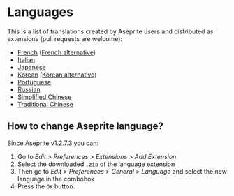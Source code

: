 # Languages

This is a list of translations created by Aseprite users and
distributed as extensions (pull requests are welcome):

* [French](https://github.com/chamalowmoelleux/Aseprite-French-Translation) ([French alternative](https://github.com/farvardin/aseprite_french))
* [Italian](https://github.com/FabianoIlCapo/aseprite_italian)
* [Japanese](http://wikiwiki.jp/aseprite/?%C6%FC%CB%DC%B8%EC%B2%BD%A5%D5%A5%A1%A5%A4%A5%EB%A4%CE%A5%C0%A5%A6%A5%F3%A5%ED%A1%BC%A5%C9)
* [Korean](https://imbada.github.io/Aseprite-Korean/) ([Korean alternative](http://eternalworld.tistory.com/531))
* [Portuguese](https://github.com/Inky1003/aseprite-em-portugues)
* [Russian](https://github.com/xMrVizzy/Aseprite-Russian)
* [Simplified Chinese](https://steamcommunity.com/sharedfiles/filedetails/?id=1333477949)
* [Traditional Chinese](https://github.com/chongx1an/aseprite-TraditionalChineseExtension)

## How to change Aseprite language?

Since Aseprite v1.2.7.3 you can:

1. Go to *Edit > Preferences > Extensions > Add Extension*
2. Select the downloaded `.zip` of the language extension
3. Then go to *Edit > Preferences > General > Language* and select the
   new language in the combobox
4. Press the `OK` button.
